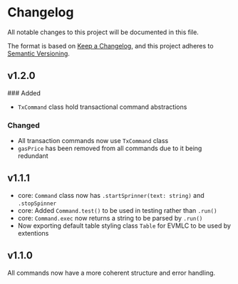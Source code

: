 # Changelog

All notable changes to this project will be documented in this file.

The format is based on [Keep a Changelog](https://keepachangelog.com/en/1.0.0/),
and this project adheres to [Semantic Versioning](https://semver.org/spec/v2.0.0.html).

## v1.2.0

### Added

-   `TxCommand` class hold transactional command abstractions

### Changed

-   All transaction commands now use `TxCommand` class
-   `gasPrice` has been removed from all commands due to it being redundant

## v1.1.1

-   core: `Command` class now has `.startSprinner(text: string)` and `.stopSpinner`
-   core: Added `Command.test()` to be used in testing rather than `.run()`
-   core: `Command.exec` now returns a string to be parsed by `.run()`
-   Now exporting default table styling class `Table` for EVMLC to be used by extentions

## v1.1.0

All commands now have a more coherent structure and error handling.
